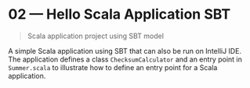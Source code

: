 # 02 &mdash; Hello Scala Application SBT   
> Scala application project using SBT model

A simple Scala application using SBT that can also be run on IntelliJ IDE. The application defines a class `ChecksumCalculator` and an entry point in `Summer.scala` to illustrate how to define an entry point for a Scala application.